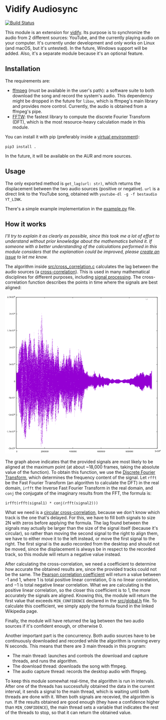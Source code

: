 # Vidify Audiosync
[![Build Status](https://travis-ci.com/marioortizmanero/vidify-audiosync.svg?branch=master)](https://travis-ci.com/marioortizmanero/vidify-audiosync)

This module is an extension for [vidify](https://github.com/marioortizmanero/spotify-music-videos). Its purpose is to synchronize the audio from 2 different sources: YouTube, and the currently playing audio on your computer. It's currently under development and only works on Linux (and macOS, but it's untested). In the future, Windows support will be added. Also, it's a separate module because it's an optional feature.


## Installation
The requirements are:

* [ffmpeg](https://www.ffmpeg.org/) (must be available in the user's path): a software suite to both download the song and record the system's audio. This dependency might be dropped in the future for `libav`, which is ffmpeg's main library and provides more control. Currently, the audio is obtained from a ffmpeg's pipe.
* [FFTW](http://www.fftw.org/): the fastest library to compute the discrete Fourier Transform (DFT), which is the most resource-heavy calculation made in this module.

You can install it with pip (preferably inside a [virtual environment](https://docs.python.org/3/tutorial/venv.html)):

`pip3 install .`

In the future, it will be available on the AUR and more sources.


## Usage
The only exported method is `get_lag(url: str)`, which returns the displacement between the two audio sources (positive or negative). `url` is a direct link to the YouTube song, obtained with `youtube-dl -g -f bestaudio YT_LINK`.

There's a simple example implementation in the [example.py](https://github.com/marioortizmanero/vidify-audiosync/blob/master/examples/example.py) file.


## How it works
*I'll try to explain it as clearly as possible, since this took me a lot of effort to understand without prior knowledge about the mathematics behind it. If someone with a better understanding of the calculations performed in this module considers that the explanation could be improved, please [create an issue](https://github.com/marioortizmanero/vidify-audiosync/issues) to let me know.*

The algorithm inside [src/cross\_correlation.c](https://github.com/marioortizmanero/vidify-audiosync/blob/master/src/cross_correlation.c) calculates the lag between the audio sources (a [cross-correlation](https://en.wikipedia.org/wiki/Cross-correlation)). This is used in many mathematical disciplines for different purposes, including [signal processing](https://en.wikipedia.org/wiki/Cross-correlation#Time_delay_analysis). The cross-correlation function describes the points in time where the signals are best aligned:

![img](images/cross_correlation.png)

The graph above indicates that the provided signals are most likely to be aligned at the maximum point (at about ~18,000 frames, taking the absolute value of the function). To obtain this function, we use the [Discrete Fourier Transform](https://en.wikipedia.org/wiki/Fast_Fourier_transform), which determines the frequency content of the signal. Let `rfft` be the Fast Fourier Transform (an algorithm to calculate the DFT) in the real domain, `irfft` the Inverse Fast Fourier Transform in the real domain, and `conj` the conjugate of the imaginary results from the FFT, the formula is:

`irfft(rfft(signal1) * conj(rfft(signal2)))`

What we need is a [circular cross-correlation](https://en.wikipedia.org/wiki/Discrete_Fourier_transform#Circular_convolution_theorem_and_cross-correlation_theorem), because we don't know which track is the one that's delayed. For this, we have to fill both signals to size 2N with zeros before applying the formula. The lag found between the signals may actually be larger than the size of the signal itself (because it's circular), so rather than moving the second signal to the right to align them, we have to either move it to the left instead, or move the first signal to the right. The first signal is the audio recorded from the desktop and should not be moved, since the displacement is always be in respect to the recorded track, so this module will return a negative value instead.

After calculating the cross-correlation, we need a coefficient to determine how accurate the obtained results are, since the provided tracks could not be the same. The [Pearson correlation coefficient](https://en.wikipedia.org/wiki/Pearson_correlation_coefficient#For_a_sample) will return a value between -1 and 1, where 1 is total positive linear correlation, 0 is no linear correlation, and −1 is total negative linear correlation. What we are calculating is the positive linear correlation, so the closer this coefficient is to 1, the more accurately the signals are aligned. Knowing this, the module will return the first value that exceeds `MIN_CONFIDENCE` declared in the [src/global.h](https://github.com/marioortizmanero/vidify-audiosync/blob/master/src/global.h) file. To calculate this coefficient, we simply apply the formula found in the linked Wikipedia page.

Finally, the module will have returned the lag between the two audio sources if it's confident enough, or otherwise 0.

Another important part is the concurrency. Both audio sources have to be continuously downloaded and recorded while the algorithm is running every N seconds. This means that there are 3 main threads in this program:

* The main thread: launches and controls the download and capture threads, and runs the algorithm.
* The download thread: downloads the song with ffmpeg.
* The audio capture thread: records the desktop audio with ffmpeg.

To keep this module somewhat real-time, the algorithm is run in intervals. After one of the threads has successfully obtained the data in the current interval, it sends a signal to the main thread, which is waiting until both threads are done with it. When both signals are recevied, the algorithm is run. If the results obtained are good enough (they have a confidence higher than `MIN_CONFIDENCE`), the main thread sets a variable that indicates the rest of the threads to stop, so that it can return the obtained value.
